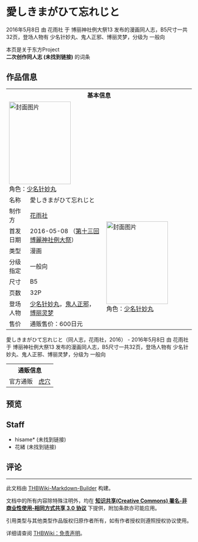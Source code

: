 # 愛しきまがひて忘れじと

<!-- source html: G:\repos\THBWiki-Markdown-Builder\THBWikiMarkdown\Temp\main\c\c7\ns0%3A%E6%84%9B%E3%81%97%E3%81%8D%E3%81%BE%E3%81%8C%E3%81%B2%E3%81%A6%E5%BF%98%E3%82%8C%E3%81%98%E3%81%A8.html -->

2016年5月8日 由 花雨社 于 博丽神社例大祭13 发布的漫画同人志，B5尺寸一共32页，登场人物有 少名针妙丸、鬼人正邪、博丽灵梦，分级为 一般向

本页是关于东方Project  
 **二次创作同人志 (未找到链接)** 的词条
## 作品信息

<table><tbody><tr><th colspan="3">基本信息</th></tr><tr><td class="cover-artwork-mobile" colspan="2"><a href="./文件-愛しきまがひて忘れじと封面.jpg.md" class="image" title="封面图片"><img alt="封面图片" src="https://upload.thwiki.cc/thumb/0/0c/%E6%84%9B%E3%81%97%E3%81%8D%E3%81%BE%E3%81%8C%E3%81%B2%E3%81%A6%E5%BF%98%E3%82%8C%E3%81%98%E3%81%A8%E5%B0%81%E9%9D%A2.jpg/167px-%E6%84%9B%E3%81%97%E3%81%8D%E3%81%BE%E3%81%8C%E3%81%B2%E3%81%A6%E5%BF%98%E3%82%8C%E3%81%98%E3%81%A8%E5%B0%81%E9%9D%A2.jpg" decoding="async" loading="lazy" width="167" height="224" srcset="https://upload.thwiki.cc/thumb/0/0c/%E6%84%9B%E3%81%97%E3%81%8D%E3%81%BE%E3%81%8C%E3%81%B2%E3%81%A6%E5%BF%98%E3%82%8C%E3%81%98%E3%81%A8%E5%B0%81%E9%9D%A2.jpg/250px-%E6%84%9B%E3%81%97%E3%81%8D%E3%81%BE%E3%81%8C%E3%81%B2%E3%81%A6%E5%BF%98%E3%82%8C%E3%81%98%E3%81%A8%E5%B0%81%E9%9D%A2.jpg 1.5x, https://upload.thwiki.cc/thumb/0/0c/%E6%84%9B%E3%81%97%E3%81%8D%E3%81%BE%E3%81%8C%E3%81%B2%E3%81%A6%E5%BF%98%E3%82%8C%E3%81%98%E3%81%A8%E5%B0%81%E9%9D%A2.jpg/334px-%E6%84%9B%E3%81%97%E3%81%8D%E3%81%BE%E3%81%8C%E3%81%B2%E3%81%A6%E5%BF%98%E3%82%8C%E3%81%98%E3%81%A8%E5%B0%81%E9%9D%A2.jpg 2x" data-file-width="447" data-file-height="600"></a><div class="cover-char">角色：<a href="./少名针妙丸.md" title="少名针妙丸">少名针妙丸</a></div></td>
</tr><tr><td class="label">名称</td><td colspan="2"> 愛しきまがひて忘れじと </td></tr><tr><td class="label">制作方</td><td><a href="./花雨社.md" title="花雨社">花雨社</a></td><td class="cover-artwork" rowspan="8" style="min-width:224px;"><a href="./文件-愛しきまがひて忘れじと封面.jpg.md" class="image" title="封面图片"><img alt="封面图片" src="https://upload.thwiki.cc/thumb/0/0c/%E6%84%9B%E3%81%97%E3%81%8D%E3%81%BE%E3%81%8C%E3%81%B2%E3%81%A6%E5%BF%98%E3%82%8C%E3%81%98%E3%81%A8%E5%B0%81%E9%9D%A2.jpg/167px-%E6%84%9B%E3%81%97%E3%81%8D%E3%81%BE%E3%81%8C%E3%81%B2%E3%81%A6%E5%BF%98%E3%82%8C%E3%81%98%E3%81%A8%E5%B0%81%E9%9D%A2.jpg" decoding="async" loading="lazy" width="167" height="224" srcset="https://upload.thwiki.cc/thumb/0/0c/%E6%84%9B%E3%81%97%E3%81%8D%E3%81%BE%E3%81%8C%E3%81%B2%E3%81%A6%E5%BF%98%E3%82%8C%E3%81%98%E3%81%A8%E5%B0%81%E9%9D%A2.jpg/250px-%E6%84%9B%E3%81%97%E3%81%8D%E3%81%BE%E3%81%8C%E3%81%B2%E3%81%A6%E5%BF%98%E3%82%8C%E3%81%98%E3%81%A8%E5%B0%81%E9%9D%A2.jpg 1.5x, https://upload.thwiki.cc/thumb/0/0c/%E6%84%9B%E3%81%97%E3%81%8D%E3%81%BE%E3%81%8C%E3%81%B2%E3%81%A6%E5%BF%98%E3%82%8C%E3%81%98%E3%81%A8%E5%B0%81%E9%9D%A2.jpg/334px-%E6%84%9B%E3%81%97%E3%81%8D%E3%81%BE%E3%81%8C%E3%81%B2%E3%81%A6%E5%BF%98%E3%82%8C%E3%81%98%E3%81%A8%E5%B0%81%E9%9D%A2.jpg 2x" data-file-width="447" data-file-height="600"></a><div class="cover-char">角色：<a href="./少名针妙丸.md" title="少名针妙丸">少名针妙丸</a></div></td>
</tr><tr><td class="label">首发日期</td><td>2016-05-08&#160;（<a href="/展会作品列表?e=%E5%8D%9A%E4%B8%BD%E7%A5%9E%E7%A4%BE%E4%BE%8B%E5%A4%A7%E7%A5%AD%2313">第十三回 博麗神社例大祭</a>）</td></tr><tr><td class="label">类型</td><td>漫画</td></tr><tr><td class="label">分级指定</td><td>一般向</td></tr><tr><td class="label">尺寸</td><td>B5</td></tr><tr><td class="label">页数</td><td>32P</td></tr><tr><td class="label">登场人物</td><td><a href="./少名针妙丸.md" title="少名针妙丸">少名针妙丸</a>，<a href="./鬼人正邪.md" title="鬼人正邪">鬼人正邪</a>，<a href="./博丽灵梦.md" title="博丽灵梦">博丽灵梦</a></td></tr><tr><td class="label">售价</td><td>通贩售价：600日元</td></tr></tbody></table>

愛しきまがひて忘れじと（同人志，花雨社，2016） - 2016年5月8日 由 花雨社 于 博丽神社例大祭13 发布的漫画同人志，B5尺寸一共32页，登场人物有 少名针妙丸、鬼人正邪、博丽灵梦，分级为 一般向

<table><tbody><tr><th colspan="3">通贩信息</th></tr><tr><td class="label">官方通贩</td><td colspan="2"><a rel="nofollow" class="external text" href="https://ec.toranoana.jp/tora_r/ec/item/040030414626">虎穴</a></td></tr></tbody></table>


## 预览
## Staff
- hisame* (未找到链接)
- 花緒 (未找到链接)

## 评论




---

此文档由 [THBWiki-Markdown-Builder](https://github.com/Delsin-Yu/THBWiki-Markdown-Builder) 构建。

文档中的所有内容除特殊注明外，均在 [**知识共享(Creative Commons) 署名-非商业性使用-相同方式共享 3.0 协议**](https://creativecommons.org/licenses/by-sa/3.0/deed.zh-hans) 下提供，附加条款亦可能应用。

引用类型与其他类型作品版权归原作者所有，如有作者授权则遵照授权协议使用。

详细请查阅 [THBWiki：免责声明](https://thbwiki.cc/THBWiki:%E5%85%8D%E8%B4%A3%E5%A3%B0%E6%98%8E)。

